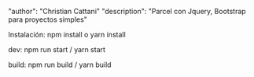   "author": "Christian Cattani"
  "description": "Parcel con Jquery, Bootstrap para proyectos simples"

  Instalación:
  npm install o yarn install

  dev:
  npm run start / yarn start

  build:
  npm run build / yarn build
